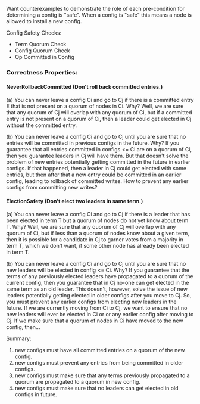 Want counterexamples to demonstrate the role of each pre-condition for determining a config is "safe". When a config is "safe" this means a node is allowed to install a new config.

Config Safety Checks:
- Term Quorum Check
- Config Quorum Check
- Op Committed in Config

### Correctness Properties:

#### NeverRollbackCommitted (Don't roll back committed entries.)

(a) You can never leave a config Ci and go to Cj if there is a committed entry E that is not present on a quorum of nodes in Ci. Why? Well, we are sure that any quorum of Cj will overlap with any quorum of Ci, but if a committed entry is not present on a quorum of Ci, then a leader could get elected in Cj without the committed entry.

(b) You can never leave a config Ci and go to Cj until you are sure that no entries will be committed in previous configs in the future. Why? If you guarantee that all entries committed in configs <= Ci are on a quorum of Ci, then you guarantee leaders in Cj will have them. But that doesn't solve the problem of new entries potentially getting committed in the future in earlier configs. If that happened, then a leader in Cj could get elected with some entries, but then after that a new entry could be committed in an earlier config, leading to rollback of committed writes. How to prevent any earlier configs from committing new writes? 

#### ElectionSafety (Don't elect two leaders in same term.)

(a) You can never leave a config Ci and go to Cj if there is a leader that has been elected in term T but a quorum of nodes do not yet know about term T. Why? Well, we are sure that any quorum of Cj will overlap with any quorum of Ci, but if less than a quorum of nodes know about a given term, then it is possible for a candidate in Cj to garner votes from a majority in term T, which we don't want, if some other node has already been elected in term T.

(b) You can never leave a config Ci and go to Cj until you are sure that no new leaders will be elected in config <= Ci. Why? If you guarantee that the terms of any previously elected leaders have propagated to a quorum of the current config, then you guarantee that in Cj no-one can get elected in the same term as an old leader. This doesn't, however, solve the issue of new leaders potentially getting elected in older configs after you move to Cj. So, you must prevent any earlier configs from electing new leaders in the future. If we are currently moving from Ci to Cj, we want to ensure that no new leaders will ever be elected in Ci or or any earlier config after moving to Cj. If we make sure that a quorum of nodes in Ci have moved to the new config, then...  



Summary: 

1. new configs must have all committed entries on a quorum of the new config.
2. new configs must prevent any entries from being committed in older configs.
3. new configs must make sure that any terms previously propagated to a quorum are propagated to a quorum in new config.
4. new configs must make sure that no leaders can get elected in old configs in future.
